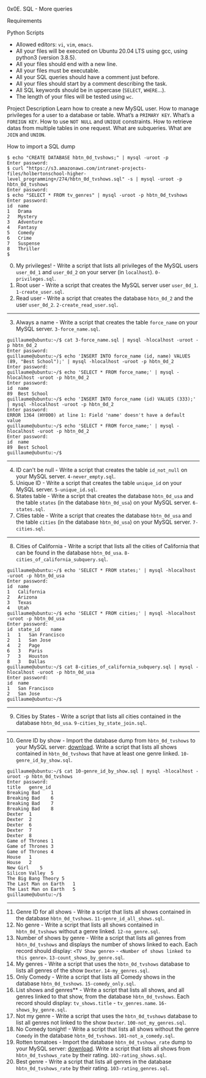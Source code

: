 0x0E. SQL - More queries

Requirements

Python Scripts
*   Allowed editors: `vi`, `vim`, `emacs`.
*   All your files will be executed on Ubuntu 20.04 LTS using gcc, using python3 (version 3.8.5).
*   All your files should end with a new line.
*   All your files must be executable.
*	All your SQL queries should have a comment just before.
*	All your files should start by a comment describing the task.
*	All SQL keywords should be in uppercase (`SELECT`, `WHERE`…).
*   The length of your files will be tested using `wc`.

Project Description
Learn how to create a new MySQL user.
How to manage privileges for a user to a database or table.
What’s a `PRIMARY KEY`.
What’s a `FOREIGN KEY`.
How to use `NOT NULL` and `UNIQUE` constraints.
How to retrieve datas from multiple tables in one request.
What are subqueries.
What are `JOIN` and `UNION`.

How to import a SQL dump
```
$ echo "CREATE DATABASE hbtn_0d_tvshows;" | mysql -uroot -p
Enter password: 
$ curl "https://s3.amazonaws.com/intranet-projects-files/holbertonschool-higher-level_programming+/274/hbtn_0d_tvshows.sql" -s | mysql -uroot -p hbtn_0d_tvshows
Enter password: 
$ echo "SELECT * FROM tv_genres" | mysql -uroot -p hbtn_0d_tvshows
Enter password: 
id  name
1   Drama
2   Mystery
3   Adventure
4   Fantasy
5   Comedy
6   Crime
7   Suspense
8   Thriller
$ 
```


0. My privileges! - Write a script that lists all privileges of the MySQL users `user_0d_1` and `user_0d_2` on your server (in `localhost`). `0-privileges.sql`.
1. Root user - Write a script that creates the MySQL server user `user_0d_1`. `1-create_user.sql`.
2. Read user - Write a script that creates the database `hbtn_0d_2` and the user `user_0d_2`. `2-create_read_user.sql`.
---
3. Always a name - Write a script that creates the table `force_name` on your MySQL server. `3-force_name.sql`.
  ```
  guillaume@ubuntu:~/$ cat 3-force_name.sql | mysql -hlocalhost -uroot -p hbtn_0d_2
  Enter password: 
  guillaume@ubuntu:~/$ echo 'INSERT INTO force_name (id, name) VALUES (89, "Best School");' | mysql -hlocalhost -uroot -p hbtn_0d_2
  Enter password: 
  guillaume@ubuntu:~/$ echo 'SELECT * FROM force_name;' | mysql -hlocalhost -uroot -p hbtn_0d_2
  Enter password: 
  id  name
  89  Best School
  guillaume@ubuntu:~/$ echo 'INSERT INTO force_name (id) VALUES (333);' | mysql -hlocalhost -uroot -p hbtn_0d_2
  Enter password: 
  ERROR 1364 (HY000) at line 1: Field 'name' doesn't have a default value
  guillaume@ubuntu:~/$ echo 'SELECT * FROM force_name;' | mysql -hlocalhost -uroot -p hbtn_0d_2
  Enter password: 
  id  name
  89  Best School
  guillaume@ubuntu:~/$ 
  ```
---
4. ID can't be null - Write a script that creates the table `id_not_null` on your MySQL server. `4-never_empty.sql`.
5. Unique ID - Write a script that creates the table `unique_id` on your MySQL server. `5-unique_id.sql`.
6. States table - Write a script that creates the database `hbtn_0d_usa` and the table `states` (in the database `hbtn_0d_usa`) on your MySQL server. `6-states.sql`.
7. Cities table - Write a script that creates the database `hbtn_0d_usa` and the table `cities` (in the database `hbtn_0d_usa`) on your MySQL server. `7-cities.sql`.
---
8. Cities of California - Write a script that lists all the cities of California that can be found in the database `hbtn_0d_usa`. `8-cities_of_california_subquery.sql`.
  ```
  guillaume@ubuntu:~/$ echo 'SELECT * FROM states;' | mysql -hlocalhost -uroot -p hbtn_0d_usa
  Enter password: 
  id  name
  1   California
  2   Arizona
  3   Texas
  4   Utah
  guillaume@ubuntu:~/$ echo 'SELECT * FROM cities;' | mysql -hlocalhost -uroot -p hbtn_0d_usa
  Enter password: 
  id  state_id    name
  1   1   San Francisco
  2   1   San Jose
  4   2   Page
  6   3   Paris
  7   3   Houston
  8   3   Dallas
  guillaume@ubuntu:~/$ cat 8-cities_of_california_subquery.sql | mysql -hlocalhost -uroot -p hbtn_0d_usa
  Enter password: 
  id  name
  1   San Francisco
  2   San Jose
  guillaume@ubuntu:~/$ 
  ```
  ---
9. Cities by States - Write a script that lists all cities contained in the database `hbtn_0d_usa`. `9-cities_by_state_join.sql`.
---
10. Genre ID by show - Import the database dump from `hbtn_0d_tvshows` to your MySQL server: [download](https://s3.amazonaws.com/intranet-projects-files/holbertonschool-higher-level_programming+/274/hbtn_0d_tvshows.sql). Write a script that lists all shows contained in `hbtn_0d_tvshows` that have at least one genre linked. `10-genre_id_by_show.sql`.
  ```
  guillaume@ubuntu:~/$ cat 10-genre_id_by_show.sql | mysql -hlocalhost -uroot -p hbtn_0d_tvshows
  Enter password: 
  title   genre_id
  Breaking Bad    1
  Breaking Bad    6
  Breaking Bad    7
  Breaking Bad    8
  Dexter  1
  Dexter  2
  Dexter  6
  Dexter  7
  Dexter  8
  Game of Thrones 1
  Game of Thrones 3
  Game of Thrones 4
  House   1
  House   2
  New Girl    5
  Silicon Valley  5
  The Big Bang Theory 5
  The Last Man on Earth   1
  The Last Man on Earth   5
  guillaume@ubuntu:~/$ 
  ```
---
11. Genre ID for all shows - Write a script that lists all shows contained in the database `hbtn_0d_tvshows`. `11-genre_id_all_shows.sql`.
12. No genre - Write a script that lists all shows contained in `hbtn_0d_tvshows` without a genre linked. `12-no_genre.sql`.
13. Number of shows by genre - Write a script that lists all genres from `hbtn_0d_tvshows` and displays the number of shows linked to each. Each record should display: `<TV Show genre>` - `<Number of shows linked to this genre>`. `13-count_shows_by_genre.sql`.
14. My genres - Write a script that uses the `hbtn_0d_tvshows` database to lists all genres of the show `Dexter`. `14-my_genres.sql`.
15. Only Comedy - Write a script that lists all Comedy shows in the database `hbtn_0d_tvshows`. `15-comedy_only.sql`.
16. List shows and genres** - Write a script that lists all shows, and all genres linked to that show, from the database `hbtn_0d_tvshows`. Each record should display: `tv_shows.title` - `tv_genres.name`. `16-shows_by_genre.sql`.
17. Not my genre - Write a script that uses the `hbtn_0d_tvshows` database to list all genres not linked to the show `Dexter`. `100-not_my_genres.sql`.
18. No Comedy tonight! - Write a script that lists all shows without the genre `Comedy` in the database `hbtn_0d_tvshows`. `101-not_a_comedy.sql`.
19. Rotten tomatoes - Import the database `hbtn_0d_tvshows_rate` dump to your MySQL server: [download](https://s3.amazonaws.com/intranet-projects-files/holbertonschool-higher-level_programming+/274/hbtn_0d_tvshows_rate.sql). Write a script that lists all shows from `hbtn_0d_tvshows_rate` by their rating. `102-rating_shows.sql`.
20. Best genre - Write a script that lists all genres in the database `hbtn_0d_tvshows_rate` by their rating. `103-rating_genres.sql`.